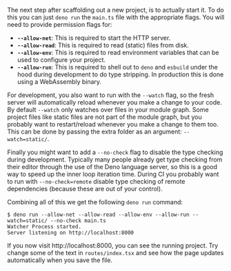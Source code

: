 The next step after scaffolding out a new project, is to actually start it. To
do this you can just `deno run` the `main.ts` file with the appropriate flags.
You will need to provide permission flags for:

- **`--allow-net`**: This is required to start the HTTP server.
- **`--allow-read`**: This is required to read (static) files from disk.
- **`--allow-env`**: This is required to read environment variables that can be
  used to configure your project.
- **`--allow-run`**: This is required to shell out to `deno` and `esbuild` under
  the hood during development to do type stripping. In production this is done
  using a WebAssembly binary.

For development, you also want to run with the `--watch` flag, so the fresh
server will automatically reload whenever you make a change to your code. By
default `--watch` only watches over files in your module graph. Some project
files like static files are not part of the module graph, but you probably want
to restart/reload whenever you make a change to them too. This can be done by
passing the extra folder as an argument: `--watch=static/`.

Finally you might want to add a `--no-check` flag to disable the type checking
during development. Typically many people already get type checking from their
editor through the use of the Deno language server, so this is a good way to
speed up the inner loop iteration time. During CI you probably want to run with
`--no-check=remote` disable type checking of remote dependencies (because these
are out of your control).

Combining all of this we get the following `deno run` command:

```
$ deno run --allow-net --allow-read --allow-env --allow-run --watch=static/ --no-check main.ts
Watcher Process started.
Server listening on http://localhost:8000
```

If you now visit http://localhost:8000, you can see the running project. Try
change some of the text in `routes/index.tsx` and see how the page updates
automatically when you save the file.
